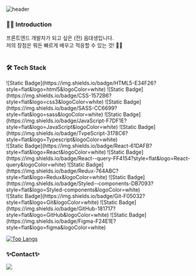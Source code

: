 ![header](https://capsule-render.vercel.app/api?type=waving&height=250&color=gradient&customColorList=12&text=HG%20DEV💎WORLD&fontAlign=62&fontAlignY=45)

<h3 style=>👩‍🔧 Introduction </h3>
프론트엔드 개발자가 되고 싶은 (전) 음대생입니다.<br>
저의 장점은 뭐든 빠르게 배우고 적응할 수 있는 것! 👩‍💻
<br>
<br>
<h3> 🛠 Tech Stack</h3>
![Static Badge](https://img.shields.io/badge/HTML5-E34F26?style=flat&logo=html5&logoColor=white)
![Static Badge](https://img.shields.io/badge/CSS-1572B6?style=flat&logo=css3&logoColor=white)
![Static Badge](https://img.shields.io/badge/SASS-CC6699?style=flat&logo=sass&logoColor=white)
![Static Badge](https://img.shields.io/badge/JavaScript-F7DF1E?style=flat&logo=JavaScript&logoColor=white)
![Static Badge](https://img.shields.io/badge/TvpeScript-3178C6?style=flat&logo=Typescript&logoColor=white)<br>
![Static Badge](https://img.shields.io/badge/React-61DAFB?style=flat&logo=React&logoColor=white)
![Static Badge](https://img.shields.io/badge/React--query-FF4154?style=flat&logo=React-query&logoColor=white)
![Static Badge](https://img.shields.io/badge/Redux-764ABC?style=flat&logo=Redux&logoColor=white)
![Static Badge](https://img.shields.io/badge/Styled--components-DB7093?style=flat&logo=Styled-components&logoColor=white)<br>
![Static Badge](https://img.shields.io/badge/Git-F05032?style=flat&logo=Git&logoColor=white)
![Static Badge](https://img.shields.io/badge/GitHub-181717?style=flat&logo=GitHub&logoColor=white)
![Static Badge](https://img.shields.io/badge/Figma-F24E1E?style=flat&logo=figma&logoColor=white)<br>

[![Top Langs](https://github-readme-stats.vercel.app/api/top-langs/?username=HeegyeongJ&layout=donut)](https://github.com/anuraghazra/github-readme-stats)
<br>
<h3>✨Contact✨</h3>
<a href="mailto:gmlrud0409@gmail.com">
        <img src="https://img.shields.io/badge/Gmail-EA4335?style=for-the-badge&logo=Gmail&logoColor=white"> 
    </a>

<!---
HeegyeongJ/HeegyeongJ is a ✨ special ✨ repository because its `README.md` (this file) appears on your GitHub profile.
You can click the Preview link to take a look at your changes.

